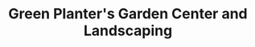 ---
title: "Green Planter's Garden Center and Landscaping"
url: /hayes/green-planters-garden-center-and-landscaping/
shop: Garten-Center
---
